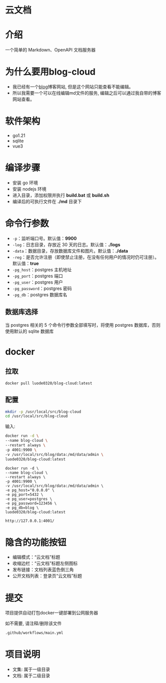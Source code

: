 # 云文档

# 介绍

一个简单的 Markdown、OpenAPI 文档服务器

# 为什么要用blog-cloud

- 我已经有一个[blog](https://blog.luode.vip/)博客网站, 但是这个网站只能查看不能编辑。
- 所以我需要一个可以在线编辑md文件的服务, 编辑之后可以通过我自带的博客网站查看。

# 软件架构

- go1.21
- sqlite
- vue3

# 编译步骤

- 安装 go 环境
- 安装 nodejs 环境
- 进入目录，添加权限并执行 **build.bat** 或 **build.sh**
- 编译后的可执行文件在 **./md** 目录下

# 命令行参数

- `-p`：监听端口号。默认值：**9900**
- `-log`：日志目录，存放近 30 天的日志。默认值：**./logs**
- `-data`：数据目录，存放数据库文件和图片。默认值：**./data**
- `-reg`：是否允许注册（即使禁止注册，在没有任何用户的情况时仍可注册）。默认值：**true**
- `-pg_host`：postgres 主机地址
- `-pg_port`：postgres 端口
- `-pg_user`：postgres 用户
- `-pg_password`：postgres 密码
- `-pg_db`：postgres 数据库名

## 数据库选择

当 postgres 相关的 5 个命令行参数全部填写时，将使用 postgres 数据库，否则使用默认的 sqlite 数据库

# docker
## 拉取

```
docker pull luode0320/blog-cloud:latest
```

## 配置

```sh
mkdir -p /usr/local/src/blog-cloud
cd /usr/local/src/blog-cloud
```

输入:

```sh
docker run -d \
--name blog-cloud \
--restart always \
-p 4001:9900 \
-v /usr/local/src/blog/data:/md/data/admin \
luode0320/blog-cloud:latest
```

```shell
docker run -d \
--name blog-cloud \
--restart always \
-p 4001:9900 \
-v /usr/local/src/blog/data:/md/data/admin \
-e pg_host="0.0.0.0" \
-e pg_port=5432 \
-e pg_user=postgres \
-e pg_password=123456 \
-e pg_db=blog \
luode0320/blog-cloud:latest
```

```sh
http://127.0.0.1:4001/
```

# 隐含的功能按钮

- 编辑模式：“云文档”标题
- 收缩边栏：“云文档”标题左侧图标
- 发布链接：文档列表蓝色倒三角
- 公开文档列表：登录页“云文档”标题


# 提交

项目提供自动打包docker一键部署到公网服务器

如不需要, 请注释/删除该文件
```txt
.github/workflows/main.yml
```

# 项目说明

- 文集: 属于一级目录
- 文档: 属于二级目录
